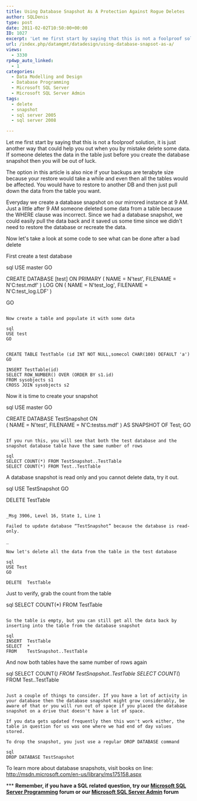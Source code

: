 ```yaml
---
title: Using Database Snapshot As A Protection Against Rogue Deletes
author: SQLDenis
type: post
date: 2011-02-02T10:50:00+00:00
ID: 1027
excerpt: 'Let me first start by saying that this is not a foolproof solution, it is just another way that could help you out when you by mistake delete some data. If someone deletes the data in the table just before you create the database snapshot then you will&hellip;'
url: /index.php/datamgmt/datadesign/using-database-snapsot-as-a/
views:
  - 3330
rp4wp_auto_linked:
  - 1
categories:
  - Data Modelling and Design
  - Database Programming
  - Microsoft SQL Server
  - Microsoft SQL Server Admin
tags:
  - delete
  - snapshot
  - sql server 2005
  - sql server 2008

---
```

Let me first start by saying that this is not a foolproof solution, it is just another way that could help you out when you by mistake delete some data. If someone deletes the data in the table just before you create the database snapshot then you will be out of luck.

The option in this article is also nice if your backups are terabyte size because your restore would take a while and even then all the tables would be affected. You would have to restore to another DB and then just pull down the data from the table you want.

Everyday we create a database snapshot on our mirrored instance at 9 AM. Just a little after 9 AM someone deleted some data from a table because the WHERE clause was incorrect. Since we had a database snapshot, we could easily pull the data back and it saved us some time since we didn't need to restore the database or recreate the data.

Now let's take a look at some code to see what can be done after a bad delete

First create a test database

sql
USE master
GO
 
CREATE DATABASE [test] ON  PRIMARY
( NAME = N'test', FILENAME = N'C:test.mdf'  )
 LOG ON
( NAME = N'test_log', FILENAME = N'C:test_log.LDF' )
 
GO
```

Now create a table and populate it with some data

sql
USE test
GO
 
 
CREATE TABLE TestTable (id INT NOT NULL,somecol CHAR(100) DEFAULT 'a')
GO
 
INSERT TestTable(id)
SELECT ROW_NUMBER() OVER (ORDER BY s1.id)
FROM sysobjects s1
CROSS JOIN sysobjects s2
```

Now it is time to create your snapshot

sql
USE master
GO
 
   
CREATE DATABASE TestSnapshot ON  
( NAME = N'test', FILENAME = N'C:testss.mdf' )
  AS SNAPSHOT OF Test;
GO
```

If you run this, you will see that both the test database and the snapshot database table have the same number of rows

sql
SELECT COUNT(*) FROM TestSnapshot..TestTable
SELECT COUNT(*) FROM Test..TestTable
```

A database snapshot is read only and you cannot delete data, try it out.

sql
USE TestSnapshot
GO
 
DELETE TestTable
```

_Msg 3906, Level 16, State 1, Line 1
  
Failed to update database “TestSnapshot” because the database is read-only.
  
_ 
  
Now let's delete all the data from the table in the test database

sql
USE Test
GO
 
DELETE  TestTable
```

Just to verify, grab the count from the table

sql
SELECT  COUNT(*)
FROM    TestTable
```

So the table is empty, but you can still get all the data back by inserting into the table from the database snapshot

sql
INSERT  TestTable
SELECT  *
FROM    TestSnapshot..TestTable
```

And now both tables have the same number of rows again

sql
SELECT  COUNT(*)
FROM    TestSnapshot..TestTable
SELECT  COUNT(*)
FROM    Test..TestTable
```

Just a couple of things to consider. If you have a lot of activity in your database then the database snapshot might grow considerably, be aware of that or you will run out of space if you placed the database snapshot on a drive that doesn't have a lot of space.

If you data gets updated frequently then this won't work either, the table in question for us was one where we had end of day values stored.

To drop the snapshot, you just use a regular DROP DATABASE command

sql
DROP DATABASE TestSnapshot 
```

To learn more about database snapshots, visit books on line: http://msdn.microsoft.com/en-us/library/ms175158.aspx

\*** **Remember, if you have a SQL related question, try our [Microsoft SQL Server Programming][1] forum or our [Microsoft SQL Server Admin][2] forum**<ins></ins>

 [1]: http://forum.ltd.local/viewforum.php?f=17
 [2]: http://forum.ltd.local/viewforum.php?f=22